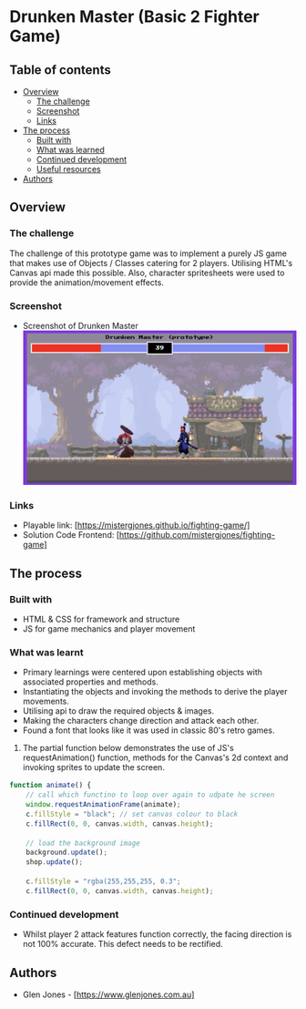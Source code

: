 # Drunken Master (Basic 2 Fighter Game)

## Table of contents

-   [Overview](#overview)
    -   [The challenge](#the-challenge)
    -   [Screenshot](#screenshot)
    -   [Links](#links)
-   [The process](#the-process)
    -   [Built with](#built-with)
    -   [What was learned](#what-we-learned)
    -   [Continued development](#continued-development)
    -   [Useful resources](#useful-resources)
-   [Authors](#authors)

## Overview

### The challenge

The challenge of this prototype game was to implement a purely JS game that makes use of Objects / Classes catering for 2 players. Utilising HTML's Canvas api made this possible. Also, character spritesheets were used to provide the animation/movement effects.

### Screenshot

-   Screenshot of Drunken Master
    ![Example screenshot](screenshot.png)

### Links

-   Playable link: [https://mistergjones.github.io/fighting-game/]
-   Solution Code Frontend: [https://github.com/mistergjones/fighting-game]

## The process

### Built with

-   HTML & CSS for framework and structure
-   JS for game mechanics and player movement

### What was learnt

-   Primary learnings were centered upon establishing objects with associated properties and methods.
-   Instantiating the objects and invoking the methods to derive the player movements.
-   Utilising <canvas></canvas> api to draw the required objects & images.
-   Making the characters change direction and attack each other.
-   Found a font that looks like it was used in classic 80's retro games.

1. The partial function below demonstrates the use of JS's requestAnimation() function, methods for the Canvas's 2d context and invoking sprites to update the screen.

```js
function animate() {
    // call which functino to loop over again to udpate he screen
    window.requestAnimationFrame(animate);
    c.fillStyle = "black"; // set canvas colour to black
    c.fillRect(0, 0, canvas.width, canvas.height);

    // load the background image
    background.update();
    shop.update();

    c.fillStyle = "rgba(255,255,255, 0.3";
    c.fillRect(0, 0, canvas.width, canvas.height);
```

### Continued development

-   Whilst player 2 attack features function correctly, the facing direction is not 100% accurate. This defect needs to be rectified.

## Authors

-   Glen Jones - [https://www.glenjones.com.au]
